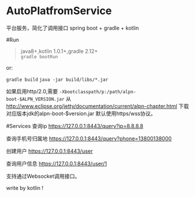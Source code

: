 # AutoPlatfromService
平台服务，简化了调用接口
spring boot + gradle + kotlin

#Run
> java8+,kotlin 1.0.1+,gradle 2.12+   
`gradle bootRun`

or:

`gradle build`
`java -jar build/libs/*.jar`

如果启用http/2.0,需要 `-Xbootclasspath/p:/path/alpn-boot-$ALPN_VERSION.jar`
从 http://www.eclipse.org/jetty/documentation/current/alpn-chapter.html 下载对应版本jdk的alpn-boot-$version.jar
默认使用https/wss协议。


#Services
查询ip
https://127.0.0.1:8443/query?ip=8.8.8.8

查询手机号归属地
https://127.0.0.1:8443/query?phone=13800138000

创建用户
https://127.0.0.1:8443/user

查询用户信息
https://127.0.0.1:8443/user/1

支持通过Websocket调用接口。

write by kotlin !
